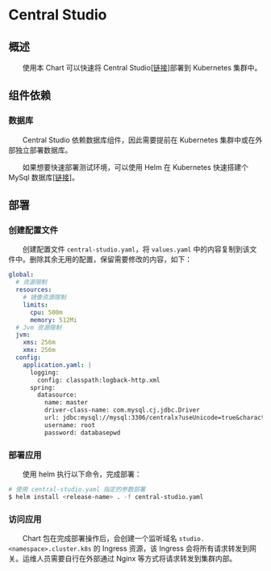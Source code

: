 # Central Studio
## 概述
&emsp;&emsp;使用本 Chart 可以快速将 Central Studio[[链接](https://central-x.com/studio/)]部署到 Kubernetes 集群中。

## 组件依赖
### 数据库
&emsp;&emsp;Central Studio 依赖数据库组件，因此需要提前在 Kubernetes 集群中或在外部独立部署数据库。

&emsp;&emsp;如果想要快速部署测试环境，可以使用 Helm 在 Kubernetes 快速搭建个 MySql 数据库[[链接](../mysql)]。

## 部署
### 创建配置文件
&emsp;&emsp;创建配置文件 `central-studio.yaml`，将 `values.yaml` 中的内容复制到该文件中。删除其余无用的配置，保留需要修改的内容，如下：

```yaml
global:
  # 资源限制
  resources:
    # 镜像资源限制
    limits:
      cpu: 500m
      memory: 512Mi
  # Jvm 资源限制
  jvm:
    xms: 256m
    xmx: 256m
  config:
    application.yaml: |
      logging:
        config: classpath:logback-http.xml
      spring:
        datasource:
          name: master
          driver-class-name: com.mysql.cj.jdbc.Driver
          url: jdbc:mysql://mysql:3306/centralx?useUnicode=true&characterEncoding=utf8&useSSL=false&allowPublicKeyRetrieval=true
          username: root
          password: databasepwd
```

### 部署应用
&emsp;&emsp;使用 helm 执行以下命令，完成部署：

```bash
# 使用 central-studio.yaml 指定的参数部署
$ helm install <release-name> . -f central-studio.yaml
```

### 访问应用
&emsp;&emsp;Chart 包在完成部署操作后，会创建一个监听域名 `studio.<namespace>.cluster.k8s` 的 Ingress 资源，该 Ingress 会将所有请求转发到网关。运维人员需要自行在外部通过 Nginx 等方式将请求转发到集群内部。